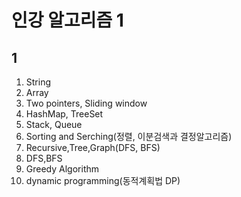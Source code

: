 # 인강 알고리즘 1

## 1<br/>

1. String<br/>
2. Array<br/>
3. Two pointers, Sliding window<br/>
4. HashMap, TreeSet<br/>
5. Stack, Queue<br/>
6. Sorting and Serching(정렬, 이분검색과 결정알고리즘)<br/>
7. Recursive,Tree,Graph(DFS, BFS)<br/>
8. DFS,BFS<br/>
9. Greedy Algorithm<br/>
10. dynamic programming(동적계획법 DP)<br/>
    <br/>
